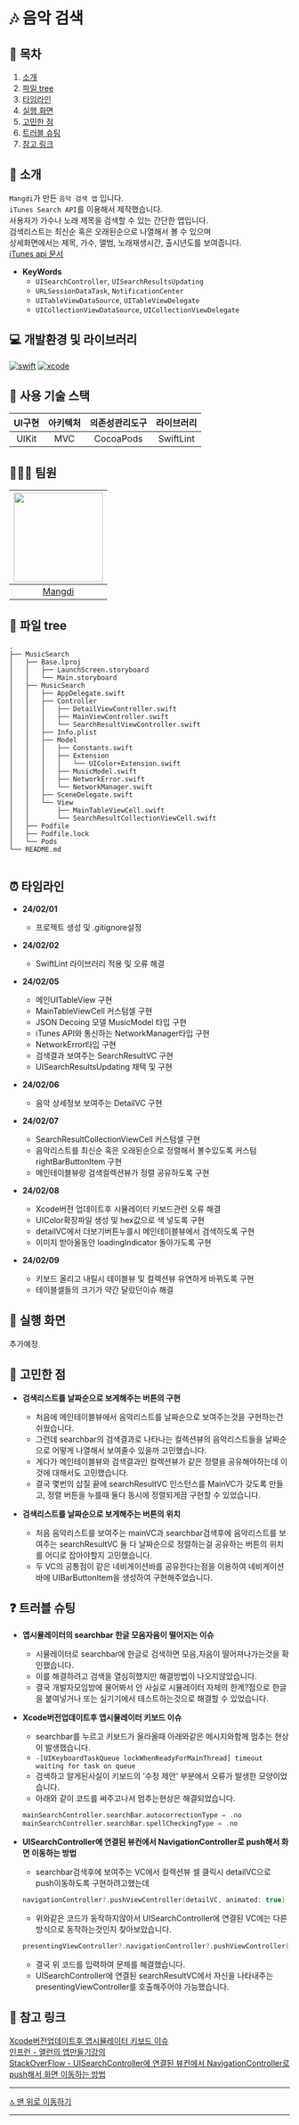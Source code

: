 # 🎶 음악 검색

## 📖 목차
1. [소개](#-소개)
2. [파일 tree](#-파일-tree)
3. [타임라인](#-타임라인)
4. [실행 화면](#-실행-화면)
5. [고민한 점](#-고민한-점)
6. [트러블 슈팅](#-트러블-슈팅)
7. [참고 링크](#-참고-링크)

## 🌱 소개

`Mangdi`가 만든 `음악 검색 앱` 입니다.  
`iTunes Search API`를 이용해서 제작했습니다.  
사용자가 가수나 노래 제목을 검색할 수 있는 간단한 앱입니다.  
검색리스트는 최신순 혹은 오래된순으로 나열해서 볼 수 있으며  
상세화면에서는 제목, 가수, 앨범, 노래재생시간, 출시년도를 보여줍니다.  
[iTunes api 문서](https://developer.apple.com/library/archive/documentation/AudioVideo/Conceptual/iTuneSearchAPI/Searching.html#//apple_ref/doc/uid/TP40017632-CH5-SW1)

- **KeyWords**
  - `UISearchController`, `UISearchResultsUpdating`
  - `URLSessionDataTask`, `NotificationCenter`
  - `UITableViewDataSource`, `UITableViewDelegate`
  - `UICollectionViewDataSource`, `UICollectionViewDelegate`

## 💻 개발환경 및 라이브러리
[![swift](https://img.shields.io/badge/swift-5.9.2-orange)]()
[![xcode](https://img.shields.io/badge/Xcode-15.2-blue)]()

## 🛒 사용 기술 스택
|UI구현|아키텍처|의존성관리도구|라이브러리
|:--:|:--:|:--:|:--:|
|UIKit|MVC|CocoaPods|SwiftLint|

## 🧑🏻‍💻 팀원
|<img src="https://avatars.githubusercontent.com/u/49121469" width=160>|
|:--:|
|[Mangdi](https://github.com/MangDi-L)|

## 🌲 파일 tree

```
.
├── MusicSearch
│   ├── Base.lproj
│   │   ├── LaunchScreen.storyboard
│   │   └── Main.storyboard
│   ├── MusicSearch
│   │   ├── AppDelegate.swift
│   │   ├── Controller
│   │   │   ├── DetailViewController.swift
│   │   │   ├── MainViewController.swift
│   │   │   └── SearchResultViewController.swift
│   │   ├── Info.plist
│   │   ├── Model
│   │   │   ├── Constants.swift
│   │   │   ├── Extension
│   │   │   │   └── UIColor+Extension.swift
│   │   │   ├── MusicModel.swift
│   │   │   ├── NetworkError.swift
│   │   │   └── NetworkManager.swift
│   │   ├── SceneDelegate.swift
│   │   └── View
│   │       ├── MainTableViewCell.swift
│   │       └── SearchResultCollectionViewCell.swift
│   ├── Podfile
│   ├── Podfile.lock
│   └── Pods
└── README.md


```
 
## ⏰ 타임라인

    
- **24/02/01**
    - 프로젝트 생성 및 .gitignore설정

- **24/02/02**
    - SwiftLint 라이브러리 적용 및 오류 해결

- **24/02/05**
    - 메인UITableView 구현
    - MainTableViewCell 커스텀셀 구현
    - JSON Decoing 모델 MusicModel 타입 구현
    - iTunes API와 통신하는 NetworkManager타입 구현
    - NetworkError타입 구현
    - 검색결과 보여주는 SearchResultVC 구현
    - UISearchResultsUpdating 채택 및 구현

- **24/02/06**
    - 음악 상세정보 보여주는 DetailVC 구현

- **24/02/07**
    - SearchResultCollectionViewCell 커스텀셀 구현
    - 음악리스트를 최신순 혹은 오래된순으로 정렬해서 볼수있도록 커스텀 rightBarButtonItem 구현
    - 메인테이블뷰랑 검색컬렉션뷰가 정렬 공유하도록 구현

- **24/02/08**
    - Xcode버전 업데이트후 시뮬레이터 키보드관련 오류 해결
    - UIColor확장파일 생성 및 hex값으로 색 넣도록 구현
    - detailVC에서 더보기버튼누를시 메인테이블뷰에서 검색하도록 구현
    - 이미지 받아올동안 loadingIndicator 돌아가도록 구현

- **24/02/09**
    - 키보드 올리고 내릴시 테이블뷰 및 컬렉션뷰 유연하게 바뀌도록 구현
    - 테이블셀들의 크기가 약간 달랐던이슈 해결
    


## 📱 실행 화면
추가예정
    

## 👀 고민한 점


- **검색리스트를 날짜순으로 보게해주는 버튼의 구현**  
  - 처음에 메인테이블뷰에서 음악리스트를 날짜순으로 보여주는것을 구현하는건 쉬웠습니다.  
  - 그런데 searchbar의 검색결과로 나타나는 컬렉션뷰의 음악리스트들을 날짜순으로 어떻게 나열해서 보여줄수 있을까 고민했습니다.
  - 게다가 메인테이블뷰와 검색결과인 컬렉션뷰가 같은 정렬을 공유해야하는데 이것에 대해서도 고민했습니다.  
  - 결국 몇번의 삽질 끝에 searchResultVC 인스턴스를 MainVC가 갖도록 만들고, 정렬 버튼을 누를때 둘다 동시에 정렬되게끔 구현할 수 있었습니다.

- **검색리스트를 날짜순으로 보게해주는 버튼의 위치**  
  - 처음 음악리스트를 보여주는 mainVC과 searchbar검색후에 음악리스트를 보여주는 searchResultVC 둘 다 날짜순으로 정렬하는걸 공유하는 버튼의 위치를 어디로 잡아야할지 고민했습니다.
  - 두 VC의 공통점이 같은 네비게이션바를 공유한다는점을 이용하여 네비게이션바에 UIBarButtonItem을 생성하여 구현해주었습니다.

    
## ❓ 트러블 슈팅

- **앱시뮬레이터의 searchbar 한글 모음자음이 떨어지는 이슈**  
  - 시뮬레이터로 searchbar에 한글로 검색하면 모음,자음이 떨어져나가는것을 확인했습니다.  
  - 이를 해결하려고 검색을 열심히했지만 해결방법이 나오지않았습니다.  
  - 결국 개발자모임방에 물어봐서 안 사실로 시뮬레이터 자체의 한계?점으로 한글을 붙여넣거나 또는 실기기에서 테스트하는것으로 해결할 수 있었습니다.

- **Xcode버전업데이트후 앱시뮬레이터 키보드 이슈**  
  - searchbar를 누르고 키보드가 올라올때 아래와같은 메시지와함께 멈추는 현상이 발생했습니다.  
  - `-[UIKeyboardTaskQueue lockWhenReadyForMainThread] timeout waiting for task on queue`   
  - 검색하고 알게된사실이 키보드의 '수정 제안' 부분에서 오류가 발생한 모양이었습니다.  
  - 아래와 같이 코드를 써주고나서 멈추는현상은 해결되었습니다.
  ```swift
  mainSearchController.searchBar.autocorrectionType = .no
  mainSearchController.searchBar.spellCheckingType = .no
  ```

- **UISearchController에 연결된 뷰컨에서 NavigationController로 push해서 화면 이동하는 방법**
  - searchbar검색후에 보여주는 VC에서 컬렉션뷰 셀 클릭시 detailVC으로 push이동하도록 구현하려고했는데 
  ```swift
  navigationController?.pushViewController(detailVC, animated: true)
  ```
  - 위와같은 코드가 동작하지않아서 UISearchController에 연결된 VC에는 다른방식으로 동작하는것인지 찾아보았습니다.
  ```swift
  presentingViewController?.navigationController?.pushViewController(detailVC, animated: true)
  ```
  - 결국 위 코드를 입력하여 문제를 해결했습니다.
  - UISearchController에 연결된 searchResultVC에서 자신을 나타내주는 presentingViewController를 호출해주어야 가능했습니다.




## 🔗 참고 링크
[Xcode버전업데이트후 앱시뮬레이터 키보드 이슈](https://jangsh9611.tistory.com/50)  
[인프런 - 앨런의 앱만들기강의](https://www.inflearn.com/course/%EC%8A%A4%EC%9C%84%ED%94%84%ED%8A%B8-%EB%AC%B8%EB%B2%95-%EB%A7%88%EC%8A%A4%ED%84%B0-%EC%8A%A4%EC%BF%A8-%EC%95%B1%EB%A7%8C%EB%93%A4%EA%B8%B0/dashboard)  
[StackOverFlow - UISearchController에 연결된 뷰컨에서 NavigationController로 push해서 화면 이동하는 방법](https://stackoverflow.com/questions/53983908/ios-swift-4-how-to-push-uisearchcontroller-in-a-navigationcontroller)

---

[🔝 맨 위로 이동하기](#-음악-검색)


---
